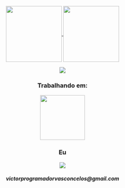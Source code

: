 <p align="center">
  <a href="https://github.com/VictorOVasconcelos">
    <img
      align="center"
      height="150em"
      src="https://github-readme-stats.vercel.app/api?username=VictorOVasconcelos&show_icons=true&include_all_commits=true&count_private=true&theme=tokyonight"
    />
  </a>
  <a href="https://github.com/VictorOVasconcelos">
    <img
      align="center"
      height="150em"
      src="https://github-readme-stats.vercel.app/api/top-langs/?username=VictorOVasconcelos&show_icons=true&include_all_commits=true&count_private=true&layout=compact&theme=tokyonight"
    />
  </a>
</p>


<p align="center">
  <a href="https://github.com/VictorOVasconcelos">
    <img
      align="center"
      src="https://github-profile-trophy.vercel.app/?username=VictorOVasconcelos&theme=onedark&no-frame=true&row=1&&margin-w=20&no-bg=true"
    />
  </a>
</a>
</p>

<h3 align="center">Trabalhando em:</h3>

<p align="center">
  <a href="https://github.com/VictorOVasconcelos/rock-paper-scissor">
    <img
      align="center"
      height="120em"
      src="https://github-readme-stats.vercel.app/api/pin/?username=VictorOVasconcelos&repo=rock-paper-scissor&theme=tokyonight">
    </img>
  </a>
</p>

<h3 align="center">Eu</h3>

<p align="center">
  <a href="https://www.instagram.com/viictor0807/">
    <img
      align="center"
      src="https://img.shields.io/badge/Instagram-1C1C1C?style=for-the-badge&logo=instagram&logoColor=00FFFF"
    />
  </a>
</p>
<h5 align="center">victorprogramadorvasconcelos@gmail.com</h5>
</details
